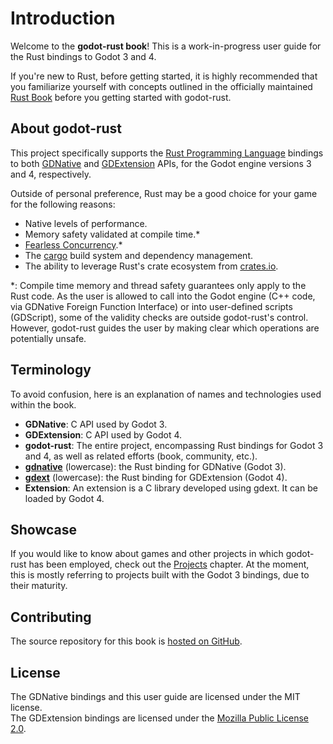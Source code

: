 # Introduction

Welcome to the **godot-rust book**! This is a work-in-progress user guide for the Rust bindings to Godot 3 and 4.

If you're new to Rust, before getting started, it is highly recommended that you familiarize yourself with concepts outlined in the officially maintained [Rust Book](https://doc.rust-lang.org/book/) before you getting started with godot-rust.

## About godot-rust

This project specifically supports the [Rust Programming Language](https://www.rust-lang.org/) bindings to both [GDNative] and [GDExtension] APIs, for the Godot engine versions 3 and 4, respectively.

Outside of personal preference, Rust may be a good choice for your game for the following reasons:
- Native levels of performance.
- Memory safety validated at compile time.*
- [Fearless Concurrency](https://blog.rust-lang.org/2015/04/10/Fearless-Concurrency.html).*
- The [cargo](https://doc.rust-lang.org/stable/cargo/) build system and dependency management.
- The ability to leverage Rust's crate ecosystem from [crates.io](https://crates.io/).

*: Compile time memory and thread safety guarantees only apply to the Rust code. As the user is allowed to call into the Godot engine (C++ code, via GDNative Foreign Function Interface) or into user-defined scripts (GDScript), some of the validity checks are outside godot-rust's control. However, godot-rust guides the user by making clear which operations are potentially unsafe.

## Terminology

To avoid confusion, here is an explanation of names and technologies used within the book.

* **GDNative**: C API used by Godot 3.
* **GDExtension**: C API used by Godot 4.
* **godot-rust**: The entire project, encompassing Rust bindings for Godot 3 and 4, as well as related efforts (book, community, etc.).
* [**gdnative**] (lowercase): the Rust binding for GDNative (Godot 3).
* [**gdext**] (lowercase): the Rust binding for GDExtension (Godot 4).
* **Extension**: An extension is a C library developed using gdext. It can be loaded by Godot 4.


## Showcase

If you would like to know about games and other projects in which godot-rust has been employed, check out the [Projects](projects) chapter. At the moment, this is mostly referring to projects built with the Godot 3 bindings, due to their maturity.

## Contributing

The source repository for this book is [hosted on GitHub](https://github.com/godot-rust/book).

## License

The GDNative bindings and this user guide are licensed under the MIT license.  
The GDExtension bindings are licensed under the [Mozilla Public License 2.0](https://www.mozilla.org/en-US/MPL).


[GDNative]: https://docs.godotengine.org/en/stable/tutorials/plugins/gdnative/gdnative-cpp-example.html
[GDExtension]: https://godotengine.org/article/introducing-gd-extensions
[**gdnative**]: gdnative
[**gdext**]: gdext
